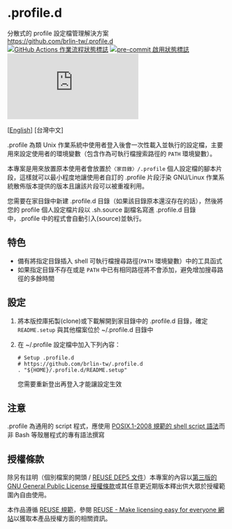 # .profile.d

分散式的 profile 設定檔管理解決方案  
<https://github.com/brlin-tw/.profile.d>  
[![GitHub Actions 作業流程狀態標誌](https://github.com/brlin-tw/.profile.d/actions/workflows/check-potential-problems.yml/badge.svg "GitHub Actions 作業流程狀態")](https://github.com/brlin-tw/.profile.d/actions/workflows/check-potential-problems.yml) [![pre-commit 啟用狀態標誌](https://img.shields.io/badge/pre--commit-enabled-brightgreen?logo=pre-commit&logoColor=white "本專案使用 pre-commit 框架檢查潛在問題")](https://pre-commit.com/) [![REUSE 規範遵循狀態標誌](https://api.reuse.software/badge/gitlab.com/brlin-tw/.profile.d "本專案遵循 REUSE 規範以減少軟體授權成本")](https://api.reuse.software/info/github.com/brlin-tw/.profile.d)

\[[English](README.md)\] \[台灣中文\]

.profile 為類 Unix 作業系統中使用者登入後會一次性載入並執行的設定檔，主要用來設定使用者的環境變數（包含作為可執行檔搜索路徑的 `PATH` 環境變數）。

本專案是用來放置原本使用者會放置於`〈家目錄〉/.profile` 個人設定檔的腳本片段，這樣就可以最小程度地讓使用者自訂的 .profile 片段汙染 GNU/Linux 作業系統散佈版本提供的版本且讓該片段可以被重複利用。

您需要在家目錄中新建 .profile.d 目錄（如果該目錄原本還沒存在的話），然後將您的 profile 個人設定檔片段以 .sh.source 副檔名寫進 .profile.d 目錄中，.profile 中的程式會自動引入(source)並執行。

## 特色

* 備有將指定目錄插入 shell 可執行檔搜尋路徑(`PATH` 環境變數）中的工具函式
* 如果指定目錄不存在或是 `PATH` 中已有相同路徑將不會添加，避免增加搜尋路徑的多餘時間

## 設定

1. 將本版控庫拓製(clone)或下載解開到家目錄中的 .profile.d 目錄，確定 `README.setup` 與其他檔案位於 ~/.profile.d 目錄中
1. 在 ~/.profile 設定檔中加入下列內容：

    ```shell
    # Setup .profile.d
    # https://github.com/brlin-tw/.profile.d
    . "${HOME}/.profile.d/README.setup"
    ```

    您需要重新登出再登入才能讓設定生效

## 注意

.profile 為通用的 script 程式，應使用 [POSIX.1-2008 規範的 shell script 語法](http://pubs.opengroup.org/onlinepubs/9699919799/utilities/V3_chap02.html)而非 Bash 等殼層程式的專有語法撰寫

## 授權條款

除另有註明（個別檔案的開頭 / [REUSE DEP5 文件](.reuse/dep5)）本專案的內容以[第三版的 GNU General Public License 授權條款](https://www.gnu.org/licenses/gpl-3.0.html.en)或其任意更近期版本釋出供大眾於授權範圍內自由使用。

本作品遵循 [REUSE 規範](https://reuse.software/spec/)，參閱 [REUSE - Make licensing easy for everyone 網站](https://reuse.software/)以獲取本產品授權方面的相關資訊。
